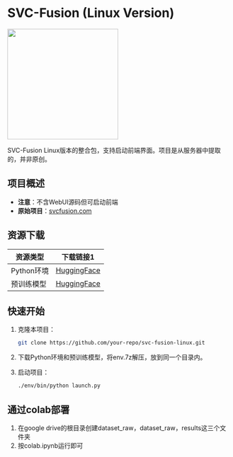 # SVC-Fusion (Linux Version)

<img src="https://img.picui.cn/free/2025/04/24/6809fe1cf21f3.png" width="250" height="250">

SVC-Fusion Linux版本的整合包，支持启动前端界面。项目是从服务器中提取的，并非原创。


##  项目概述

- **注意**：不含WebUI源码但可启动前端
- **原始项目**：[svcfusion.com](https://www.svcfusion.com/)

##  资源下载

| 资源类型 | 下载链接1 |
|----------|----------|
| Python环境 | [HuggingFace](https://huggingface.co/Kuugo/svc-fusion-linux-model) |
| 预训练模型 | [HuggingFace](https://huggingface.co/Kuugo/svc-fusion-linux-model) |

## 快速开始

1. 克隆本项目：
   ```bash
   git clone https://github.com/your-repo/svc-fusion-linux.git
   ```

2. 下载Python环境和预训练模型，将env.7z解压，放到同一个目录内。

3. 启动项目：
   ```bash
   ./env/bin/python launch.py
   ```
##  通过colab部署
1. 在google drive的根目录创建dataset_raw，dataset_raw，results这三个文件夹
2. 按colab.ipynb运行即可
